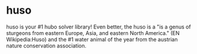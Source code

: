 # huso
huso is your #1 hubo solver library! Even better, the huso is a "is a genus of sturgeons from eastern Europe, Asia, and eastern North America." (EN Wikipedia:Huso) and the #1 water animal of the year from the austrian nature conservation association.
